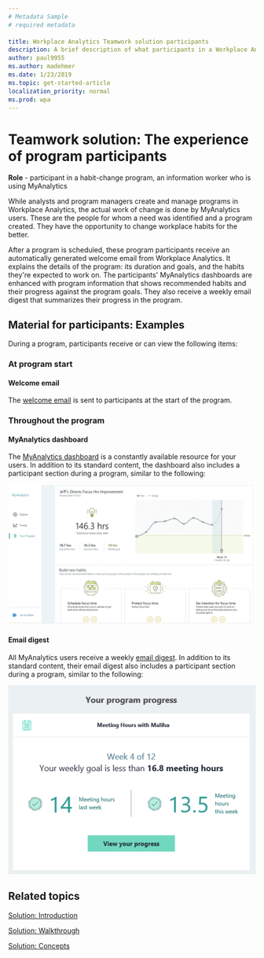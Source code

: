 ```yaml
---
# Metadata Sample
# required metadata

title: Workplace Analytics Teamwork solution participants
description: A brief description of what participants in a Workplace Analytics program (MyAnalytics users) experience during the program. 
author: paul9955
ms.author: madehmer
ms.date: 1/23/2019
ms.topic: get-started-article
localization_priority: normal 
ms.prod: wpa
---
```


# Teamwork solution: The experience of program participants

**Role** - participant in a habit-change program, an information worker who is using MyAnalytics

While analysts and program managers create and manage programs in Workplace Analytics, the actual work of change is done by MyAnalytics users. These are the people for whom a need was identified and a program created. They have the opportunity to change workplace habits for the better.

After a program is scheduled, these program participants receive an automatically generated welcome email from Workplace Analytics. It explains the details of the program: its duration and goals, and the habits they're expected to work on. The participants' MyAnalytics dashboards are enhanced with program information that shows recommended habits and their progress against the program goals. They also receive a weekly email digest that summarizes their progress in the program.

## Material for participants: Examples

During a program, participants receive or can view the following items:

### At program start

#### Welcome email

The [welcome email](../Images/WpA/Tutorials/welcome-msg-prog-partic.png) is sent to participants at the start of the program.  

### Throughout the program

#### MyAnalytics dashboard

The [MyAnalytics dashboard](../MyAnalytics/use/dashboard-2.md) is a constantly available resource for your users. In addition to its standard content, the dashboard also includes a participant section during a program, similar to the following:

![Participant's dashboard](../Images/WpA/Tutorials/dashboard-prog-partic.png)

#### Email digest

All MyAnalytics users receive a weekly [email digest](../MyAnalytics/use/email-digest.md). In addition to its standard content, their email digest also includes a participant section during a program, similar to the following: 

![Weekly email digest](../Images/WpA/Tutorials/weekly-digest-prog-partic.png)

## Related topics

[Solution: Introduction](solutions-intro.md)  

[Solution: Walkthrough](solutions-task.md)

[Solution: Concepts](solutions-conceptual.md)

